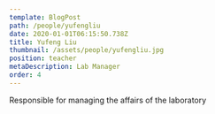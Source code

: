 ```yaml
---
template: BlogPost
path: /people/yufengliu
date: 2020-01-01T06:15:50.738Z
title: Yufeng Liu
thumbnail: /assets/people/yufengliu.jpg
position: teacher
metaDescription: Lab Manager
order: 4
---
```


Responsible for managing the affairs of the laboratory


